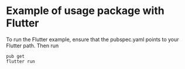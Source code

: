 Example of usage package with Flutter
=====================================

To run the Flutter example, ensure that the pubspec.yaml points to your Flutter path. Then run

```
pub get
flutter run
```
